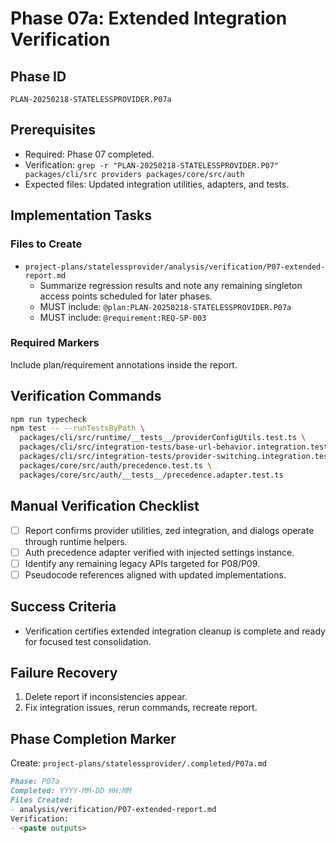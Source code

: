# Phase 07a: Extended Integration Verification

## Phase ID

`PLAN-20250218-STATELESSPROVIDER.P07a`

## Prerequisites

- Required: Phase 07 completed.
- Verification: `grep -r "PLAN-20250218-STATELESSPROVIDER.P07" packages/cli/src providers packages/core/src/auth`
- Expected files: Updated integration utilities, adapters, and tests.

## Implementation Tasks

### Files to Create

- `project-plans/statelessprovider/analysis/verification/P07-extended-report.md`
  - Summarize regression results and note any remaining singleton access points scheduled for later phases.
  - MUST include: `@plan:PLAN-20250218-STATELESSPROVIDER.P07a`
  - MUST include: `@requirement:REQ-SP-003`

### Required Markers

Include plan/requirement annotations inside the report.

## Verification Commands

```bash
npm run typecheck
npm test -- --runTestsByPath \
  packages/cli/src/runtime/__tests__/providerConfigUtils.test.ts \
  packages/cli/src/integration-tests/base-url-behavior.integration.test.ts \
  packages/cli/src/integration-tests/provider-switching.integration.test.ts \
  packages/core/src/auth/precedence.test.ts \
  packages/core/src/auth/__tests__/precedence.adapter.test.ts
```

## Manual Verification Checklist

- [ ] Report confirms provider utilities, zed integration, and dialogs operate through runtime helpers.
- [ ] Auth precedence adapter verified with injected settings instance.
- [ ] Identify any remaining legacy APIs targeted for P08/P09.
- [ ] Pseudocode references aligned with updated implementations.

## Success Criteria

- Verification certifies extended integration cleanup is complete and ready for focused test consolidation.

## Failure Recovery

1. Delete report if inconsistencies appear.
2. Fix integration issues, rerun commands, recreate report.

## Phase Completion Marker

Create: `project-plans/statelessprovider/.completed/P07a.md`

```markdown
Phase: P07a
Completed: YYYY-MM-DD HH:MM
Files Created:
- analysis/verification/P07-extended-report.md
Verification:
- <paste outputs>
```
